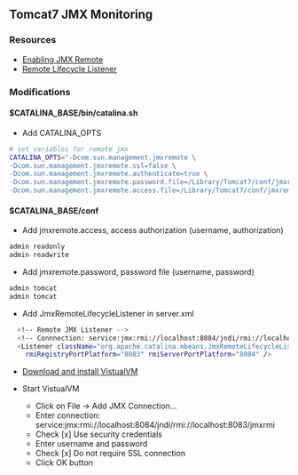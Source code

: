 ## Tomcat7 JMX Monitoring

### Resources
* [Enabling JMX Remote](http://tomcat.apache.org/tomcat-7.0-doc/monitoring.html#Enabling_JMX_Remote)
* [Remote Lifecycle Listener](http://tomcat.apache.org/tomcat-7.0-doc/config/listeners.html#JMX_Remote_Lifecycle_Listener_-_org.apache.catalina.mbeans.JmxRemoteLifecycleListener)

### Modifications

#### $CATALINA_BASE/bin/catalina.sh

* Add CATALINA_OPTS
```bash
# set variables for remote jmx
CATALINA_OPTS="-Dcom.sun.management.jmxremote \
-Dcom.sun.management.jmxremote.ssl=false \
-Dcom.sun.management.jmxremote.authenticate=true \
-Dcom.sun.management.jmxremote.password.file=/Library/Tomcat7/conf/jmxremote.password \
-Dcom.sun.management.jmxremote.access.file=/Library/Tomcat7/conf/jmxremote.access"
```

#### $CATALINA_BASE/conf

* Add jmxremote.access, access authorization (username, authorization)
```bash
admin readonly
admin readwrite
```

* Add jmxremote.password, password file (username, password)
```bash
admin tomcat
admin tomcat
```

* Add JmxRemoteLifecycleListener in server.xml
```bash
  <!-- Remote JMX Listener -->
  <!-- Connnection: service:jmx:rmi://localhost:8084/jndi/rmi://localhost:8083/jmxrmi -->
  <Listener className="org.apache.catalina.mbeans.JmxRemoteLifecycleListener" 
    rmiRegistryPortPlatform="8083" rmiServerPortPlatform="8084" />
```

* [Download and install VistualVM](https://visualvm.java.net/download.html)

* Start VistualVM
  * Click on File -> Add JMX Connection... 
  * Enter connection: service:jmx:rmi://localhost:8084/jndi/rmi://localhost:8083/jmxrmi
  * Check [x] Use security credentials
  * Enter username and password
  * Check [x] Do not require SSL connection
  * Click OK button
